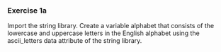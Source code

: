 ### Exercise 1a

Import the string library.
Create a variable alphabet that consists of the lowercase and uppercase letters in the English alphabet using the ascii_letters data attribute of the string library.
